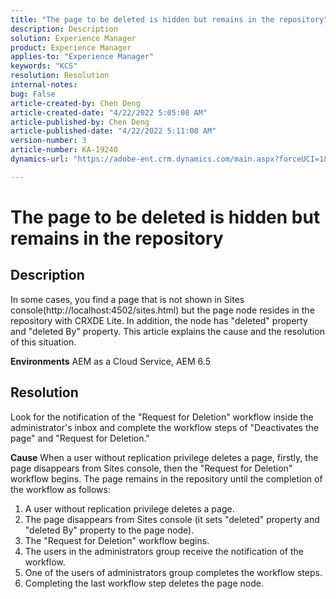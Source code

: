 ```yaml
---
title: "The page to be deleted is hidden but remains in the repository"
description: Description
solution: Experience Manager
product: Experience Manager
applies-to: "Experience Manager"
keywords: "KCS"
resolution: Resolution
internal-notes: 
bug: False
article-created-by: Chen Deng
article-created-date: "4/22/2022 5:05:08 AM"
article-published-by: Chen Deng
article-published-date: "4/22/2022 5:11:00 AM"
version-number: 3
article-number: KA-19240
dynamics-url: "https://adobe-ent.crm.dynamics.com/main.aspx?forceUCI=1&pagetype=entityrecord&etn=knowledgearticle&id=bbe225c1-f9c1-ec11-983e-0022480ab5d0"

---
```

# The page to be deleted is hidden but remains in the repository

## Description


In some cases, you find a page that is not shown in Sites console(http://localhost:4502/sites.html) but the page node resides in the repository with CRXDE Lite. In addition, the node has "deleted" property and "deleted By" property. This article explains the cause and the resolution of this situation.

<b>Environments</b>
 AEM as a Cloud Service, AEM 6.5


## Resolution


Look for the notification of the "Request for Deletion" workflow inside the administrator's inbox and complete the workflow steps of "Deactivates the page" and "Request for Deletion."

<b>Cause</b>
 When a user without replication privilege deletes a page, firstly, the page disappears from Sites console, then the "Request for Deletion" workflow begins. The page remains in the repository until the completion of the workflow as follows:
 1. A user without replication privilege deletes a page.
 2. The page disappears from Sites console (it sets "deleted" property and "deleted By" property to the page node).
 3. The "Request for Deletion" workflow begins.
 4. The users in the administrators group receive the notification of the workflow.
 5. One of the users of administrators group completes the workflow steps.
 6. Completing the last workflow step deletes the page node.
